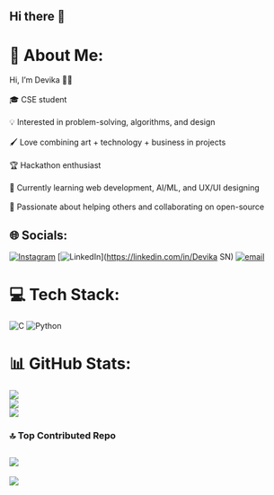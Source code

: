 ## Hi there 👋

# 💫 About Me:
Hi, I’m Devika 👩‍💻<br><br>🎓 CSE student <br><br>💡 Interested in problem-solving, algorithms, and design<br><br>🖌 Love combining art + technology + business in projects<br><br>🏆 Hackathon enthusiast <br><br>🌱 Currently learning web development, AI/ML, and UX/UI designing<br><br>🤝 Passionate about helping others and collaborating on open-source<br>
## 🌐 Socials:
[![Instagram](https://img.shields.io/badge/Instagram-%23E4405F.svg?logo=Instagram&logoColor=white)](https://instagram.com/divya_nagraj46) [![LinkedIn](https://img.shields.io/badge/LinkedIn-%230077B5.svg?logo=linkedin&logoColor=white)](https://linkedin.com/in/Devika SN) [![email](https://img.shields.io/badge/Email-D14836?logo=gmail&logoColor=white)](mailto:devikadivyasn@gmail.com) 
# 💻 Tech Stack:
![C](https://img.shields.io/badge/c-%2300599C.svg?style=flat&logo=c&logoColor=white) ![Python](https://img.shields.io/badge/python-3670A0?style=flat&logo=python&logoColor=ffdd54)
# 📊 GitHub Stats:
![](https://github-readme-stats.vercel.app/api?username=devikadivya46&theme=vue-dark&hide_border=false&include_all_commits=true&count_private=true)<br/>
![](https://nirzak-streak-stats.vercel.app/?user=devikadivya46&theme=vue-dark&hide_border=false)<br/>
![](https://github-readme-stats.vercel.app/api/top-langs/?username=devikadivya46&theme=vue-dark&hide_border=false&include_all_commits=true&count_private=true&layout=compact)
### 🔝 Top Contributed Repo
![](https://github-contributor-stats.vercel.app/api?username=devikadivya46&limit=5&theme=dark&combine_all_yearly_contributions=true)
---
[![](https://visitcount.itsvg.in/api?id=devikadivya46&icon=0&color=0)](https://visitcount.itsvg.in)

